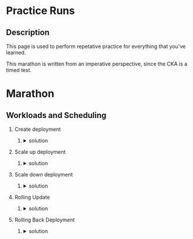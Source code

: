 # Practice Runs

## Description

This page is used to perform repetative practice for everything that you've learned. 

This marathon is written from an imperative perspective, since the CKA is a timed test.

# Marathon

## Workloads and Scheduling

1) Create deployment

   1) <details>
        <summary>solution</summary>
        kubectl create deployment {deployment-name} --image={image-name}
      </details>

2) Scale up deployment

   1) <details>
        <summary>solution</summary>
        kubectl scale deployment {deployment-name} --replicas={scale-count}
      </details>

3) Scale down deployment

   1) <details>
        <summary>solution</summary>
        kubectl scale deployment {deployment-name} --replicas={scale-count}
      </details>

4) Rolling Update

   1) <details>
        <summary>solution</summary>
        kubectl set image deployment test-deployment {name-of-container}={new-image-name}
      </details>

5) Rolling Back Deployment

   1) <details>
        <summary>solution</summary>
        conten
      </details>